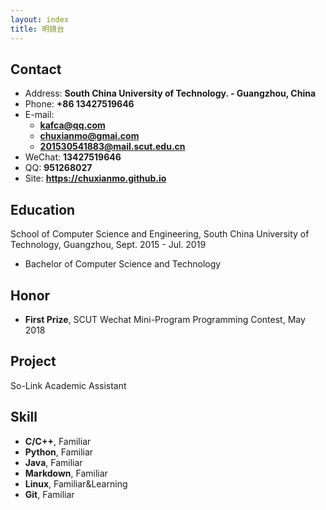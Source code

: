 ```yaml
---
layout: index
title: 明镜台
---
```


## Contact

- Address: **South China University of Technology. - Guangzhou, China**
- Phone: **+86 13427519646**
- E-mail:
  - **kafca@qq.com**
  - **chuxianmo@gmai.com**
  - **201530541883@mail.scut.edu.cn**
- WeChat: **13427519646**
- QQ: **951268027**
- Site: **<https://chuxianmo.github.io>**

## Education

School of Computer Science and Engineering, South China University of Technology, Guangzhou, Sept. 2015 - Jul. 2019

- Bachelor of Computer Science and Technology

## Honor

- **First Prize**, SCUT Wechat Mini-Program Programming Contest, May 2018

## Project

So-Link Academic Assistant

## Skill

- **C/C++**, Familiar
- **Python**, Familiar
- **Java**, Familiar
- **Markdown**, Familiar
- **Linux**, Familiar&Learning
- **Git**, Familiar
